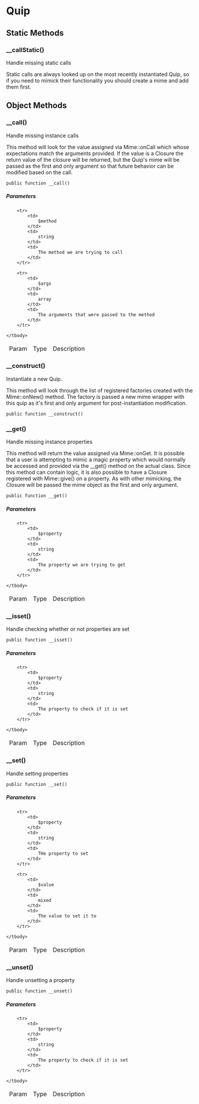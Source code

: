 # Quip

## Static Methods

### __callStatic()

Handle missing static calls

Static calls are always looked up on the most recently instantiated Quip, so if you
need to mimick their functionality you should create a mime and add them first.




## Object Methods

### __call()

Handle missing instance calls

This method will look for the value assigned via Mime::onCall which whose expectations
match the arguments provided.  If the value is a Closure the return value of the closure
will be returned, but the Quip's mime will be passed as the first and only argument
so that future behavior can be modified based on the call.

`public function __call()`


##### Parameters

<table>
	<thead>
		<td>Param</td>
		<td>Type</td>
		<td>Description</td>
	</thead>
	<tbody>
		
		<tr>
			<td>
				$method
			</td>
			<td>
				string
			</td>
			<td>
				The method we are trying to call
			</td>
		</tr>
			
		<tr>
			<td>
				$args
			</td>
			<td>
				array
			</td>
			<td>
				The arguments that were passed to the method
			</td>
		</tr>
		
	</tbody>
</table>

### __construct()

Instantiate a new Quip.

This method will look through the list of registered factories created with the
Mime::onNew() method.  The factory is passed a new mime wrapper with this quip as
it's first and only argument for post-instantiation modification.

`public function __construct()`

### __get()

Handle missing instance properties

This method will return the value assigned via Mime::onGet.  It is possible that a user
is attempting to mimic a magic property which would normally be accessed and provided
via the __get() method on the actual class.  Since this method can contain logic, it
is also possible to have a Closure registered with Mime::give() on a property.  As with
other mimicking, the Closure will be passed the mime object as the first and only
argument.

`public function __get()`


##### Parameters

<table>
	<thead>
		<td>Param</td>
		<td>Type</td>
		<td>Description</td>
	</thead>
	<tbody>
		
		<tr>
			<td>
				$property
			</td>
			<td>
				string
			</td>
			<td>
				The property we are trying to get
			</td>
		</tr>
		
	</tbody>
</table>

### __isset()

Handle checking whether or not properties are set

`public function __isset()`


##### Parameters

<table>
	<thead>
		<td>Param</td>
		<td>Type</td>
		<td>Description</td>
	</thead>
	<tbody>
		
		<tr>
			<td>
				$property
			</td>
			<td>
				string
			</td>
			<td>
				The property to check if it is set
			</td>
		</tr>
		
	</tbody>
</table>

### __set()

Handle setting properties

`public function __set()`


##### Parameters

<table>
	<thead>
		<td>Param</td>
		<td>Type</td>
		<td>Description</td>
	</thead>
	<tbody>
		
		<tr>
			<td>
				$property
			</td>
			<td>
				string
			</td>
			<td>
				THe property to set
			</td>
		</tr>
			
		<tr>
			<td>
				$value
			</td>
			<td>
				mixed
			</td>
			<td>
				The value to set it to
			</td>
		</tr>
		
	</tbody>
</table>

### __unset()

Handle unsetting a property

`public function __unset()`


##### Parameters

<table>
	<thead>
		<td>Param</td>
		<td>Type</td>
		<td>Description</td>
	</thead>
	<tbody>
		
		<tr>
			<td>
				$property
			</td>
			<td>
				string
			</td>
			<td>
				The property to check if it is set
			</td>
		</tr>
		
	</tbody>
</table>

